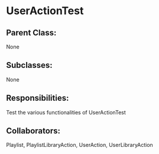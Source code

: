 # UserActionTest

## Parent Class:
None

## Subclasses:
None

## Responsibilities:
Test the various functionalities of UserActionTest

## Collaborators:
Playlist, PlaylistLibraryAction, UserAction, UserLibraryAction